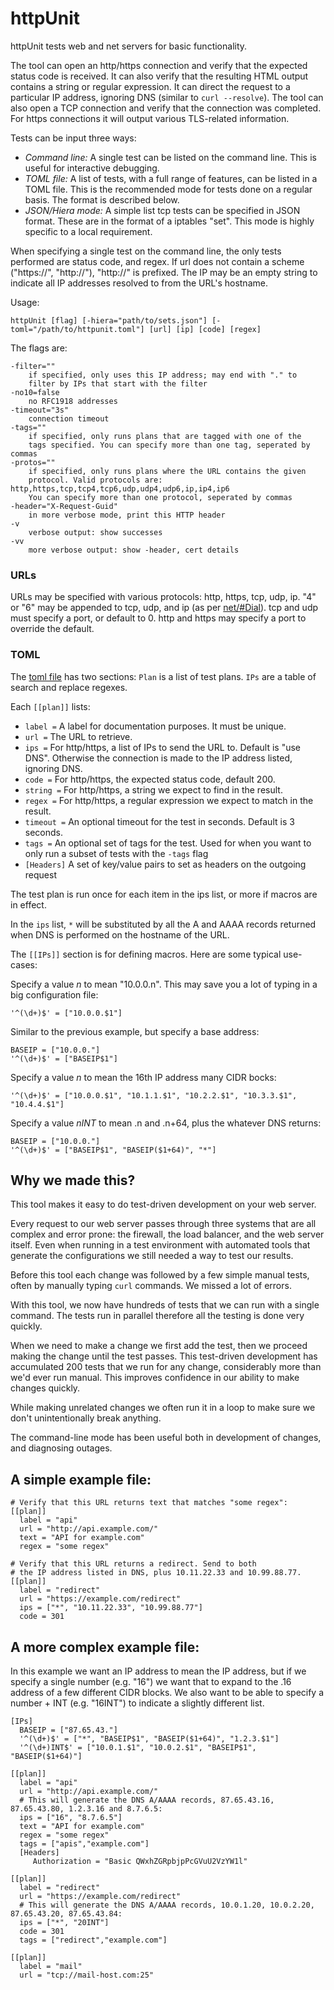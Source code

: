 # httpUnit

httpUnit tests web and net servers for basic functionality.

The tool can open an http/https connection and verify that the expected
status code is received. It can also verify that the resulting HTML output
contains a string or regular expression. It can direct the request to a
particular IP address, ignoring DNS (similar to `curl --resolve`). The tool
can also open a TCP connection and verify that the connection was completed.
For https connections it will output various TLS-related information.

Tests can be input three ways:

 * *Command line:* A single test can be listed on the command line. This is useful for interactive debugging.
 * *TOML file:* A list of tests, with a full range of features, can be listed in a TOML file. This is the recommended mode for tests done on a regular basis. The format is described below.
 * *JSON/Hiera mode:* A simple list tcp tests can be specified in JSON format. These are in the format of a iptables "set". This mode is highly specific to a local requirement.

When specifying a single test on the command line, the only tests performed
are status code, and regex. If url does not contain a scheme ("https://",
"http://"), "http://" is prefixed. The IP may be an empty string to indicate
all IP addresses resolved to from the URL's hostname.

Usage:

	httpUnit [flag] [-hiera="path/to/sets.json"] [-toml="/path/to/httpunit.toml"] [url] [ip] [code] [regex]

The flags are:

	-filter=""
		if specified, only uses this IP address; may end with "." to
		filter by IPs that start with the filter
	-no10=false
		no RFC1918 addresses
	-timeout="3s"
		connection timeout
	-tags=""
	    if specified, only runs plans that are tagged with one of the
		tags specified. You can specify more than one tag, seperated by commas
	-protos=""
		if specified, only runs plans where the URL contains the given
		protocol. Valid protocols are: http,https,tcp,tcp4,tcp6,udp,udp4,udp6,ip,ip4,ip6
		You can specify more than one protocol, seperated by commas
	-header="X-Request-Guid"
		in more verbose mode, print this HTTP header
	-v
		verbose output: show successes
	-vv
		more verbose output: show -header, cert details

### URLs

URLs may be specified with various protocols: http, https, tcp,
udp, ip. "4" or "6" may be appended to tcp, udp, and ip (as per
[net/#Dial](http://golang.org/pkg/net/#Dial])). tcp and udp must specify
a port, or default to 0. http and https may specify a port to override
the default.

### TOML

The [toml file](https://github.com/toml-lang/toml) has two sections:
`Plan` is a list of test plans.
`IPs` are a table of search and replace regexes.

Each `[[plan]]` lists:

 * `label =` A label for documentation purposes. It must be unique.
 * `url =` The URL to retrieve.
 * `ips =` For http/https, a list of IPs to send the URL to. Default is "use DNS". Otherwise the connection is made to the IP address listed, ignoring DNS.
 * `code =` For http/https, the expected status code, default 200.
 * `string =` For http/https, a string we expect to find in the result.
 * `regex =` For http/https, a regular expression we expect to match in the result.
 * `timeout =` An optional timeout for the test in seconds. Default is 3 seconds.
 * `tags =` An optional set of tags for the test. Used for when you want to only run a subset of tests with the `-tags` flag
 * `[Headers]` A set of key/value pairs to set as headers on the outgoing request


The test plan is run once for each item in the ips list, or more if macros
are in effect.

In the `ips` list, `*` will be substituted by all the A and AAAA records
returned when DNS is performed on the hostname of the URL.

The `[[IPs]]` section is for defining macros. Here are some typical use-cases:

Specify a value _n_ to mean "10.0.0.n". This may save you a lot of typing
in a big configuration file:

	'^(\d+)$' = ["10.0.0.$1"]

Similar to the previous example, but specify a base address:

	BASEIP = ["10.0.0."]
	'^(\d+)$' = ["BASEIP$1"]

Specify a value _n_ to mean the 16th IP address many CIDR bocks:

	'^(\d+)$' = ["10.0.0.$1", "10.1.1.$1", "10.2.2.$1", "10.3.3.$1", "10.4.4.$1"]

Specify a value _nINT_ to mean .n and .n+64, plus the whatever DNS returns:

	BASEIP = ["10.0.0."]
	'^(\d+)$' = ["BASEIP$1", "BASEIP($1+64)", "*"]

## Why we made this?

This tool makes it easy to do test-driven development on your web server.

Every request to our web server passes through three systems that are all
complex and error prone: the firewall, the load balancer, and the web server
itself.  Even when running in a test environment with automated tools that
generate the configurations we still needed a way to test our results.

Before this tool each change was followed by a few simple manual tests,
often by manually typing `curl` commands. We missed a lot of errors.

With this tool, we now have hundreds of tests that we can run with a single
command. The tests run in parallel therefore all the testing is done very
quickly.

When we need to make a change we first add the test, then we proceed making
the change until the test passes. This test-driven development has accumulated
200 tests that we run for any change, considerably more than we'd ever run
manual. This improves confidence in our ability to make changes quickly.

While making unrelated changes we often run it in a loop to make sure we
don't unintentionally break anything.

The command-line mode has been useful both in development of changes, and
diagnosing outages.

## A simple example file:

	# Verify that this URL returns text that matches "some regex":
	[[plan]]
	  label = "api"
	  url = "http://api.example.com/"
	  text = "API for example.com"
	  regex = "some regex"

	# Verify that this URL returns a redirect. Send to both
	# the IP address listed in DNS, plus 10.11.22.33 and 10.99.88.77.
	[[plan]]
	  label = "redirect"
	  url = "https://example.com/redirect"
	  ips = ["*", "10.11.22.33", "10.99.88.77"]
	  code = 301

## A more complex example file:

In this example we want an IP address to mean the IP address, but if we
specify a single number (e.g. "16") we want that to expand to the .16 address
of a few different CIDR blocks. We also want to be able to specify a number +
INT (e.g. "16INT") to indicate a slightly different list.

	[IPs]
	  BASEIP = ["87.65.43."]
	  '^(\d+)$' = ["*", "BASEIP$1", "BASEIP($1+64)", "1.2.3.$1"]
	  '^(\d+)INT$' = ["10.0.1.$1", "10.0.2.$1", "BASEIP$1", "BASEIP($1+64)"]
	
	[[plan]]
	  label = "api"
	  url = "http://api.example.com/"
	  # This will generate the DNS A/AAAA records, 87.65.43.16, 87.65.43.80, 1.2.3.16 and 8.7.6.5:
	  ips = ["16", "8.7.6.5"]
	  text = "API for example.com"
	  regex = "some regex"
	  tags = ["apis","example.com"]
	  [Headers]
	     Authorization = "Basic QWxhZGRpbjpPcGVuU2VzYW1l"
	
	[[plan]]
	  label = "redirect"
	  url = "https://example.com/redirect"
	  # This will generate the DNS A/AAAA records, 10.0.1.20, 10.0.2.20, 87.65.43.20, 87.65.43.84:
	  ips = ["*", "20INT"]
	  code = 301
	  tags = ["redirect","example.com"]
	
	[[plan]]
	  label = "mail"
	  url = "tcp://mail-host.com:25"
